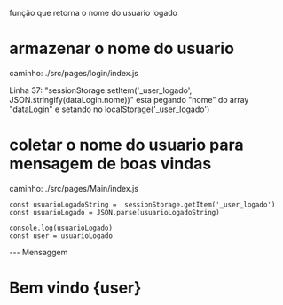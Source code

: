 função que retorna o nome do usuario logado

# armazenar o nome do usuario

caminho: ./src/pages/login/index.js

Linha 37: "sessionStorage.setItem('_user_logado', JSON.stringify(dataLogin.nome))"
esta pegando "nome" do array "dataLogin" e setando no localStorage('_user_logado')

# coletar o nome do usuario para mensagem de boas vindas

caminho: ./src/pages/Main/index.js

    const usuarioLogadoString =  sessionStorage.getItem('_user_logado')
    const usuarioLogado = JSON.parse(usuarioLogadoString)

    console.log(usuarioLogado)
    const user = usuarioLogado

--- Mensaggem
    <h1>Bem vindo {user}</h1> 
